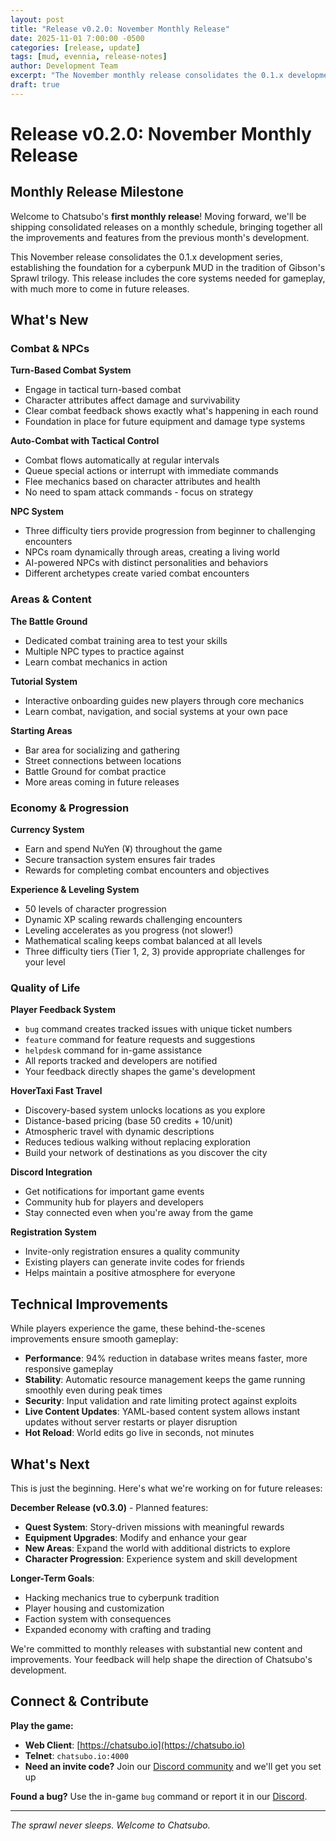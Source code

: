 ```yaml
---
layout: post
title: "Release v0.2.0: November Monthly Release"
date: 2025-11-01 7:00:00 -0500
categories: [release, update]
tags: [mud, evennia, release-notes]
author: Development Team
excerpt: "The November monthly release consolidates the 0.1.x development series, bringing together the core systems: turn-based combat, intelligent NPCs, and foundational gameplay mechanics."
draft: true
---
```


# Release v0.2.0: November Monthly Release

## Monthly Release Milestone

Welcome to Chatsubo's **first monthly release**! Moving forward, we'll be shipping consolidated releases on a monthly schedule, bringing together all the improvements and features from the previous month's development.

This November release consolidates the 0.1.x development series, establishing the foundation for a cyberpunk MUD in the tradition of Gibson's Sprawl trilogy. This release includes the core systems needed for gameplay, with much more to come in future releases.

## What's New

### Combat & NPCs

**Turn-Based Combat System**
- Engage in tactical turn-based combat
- Character attributes affect damage and survivability
- Clear combat feedback shows exactly what's happening in each round
- Foundation in place for future equipment and damage type systems

**Auto-Combat with Tactical Control**
- Combat flows automatically at regular intervals
- Queue special actions or interrupt with immediate commands
- Flee mechanics based on character attributes and health
- No need to spam attack commands - focus on strategy

**NPC System**
- Three difficulty tiers provide progression from beginner to challenging encounters
- NPCs roam dynamically through areas, creating a living world
- AI-powered NPCs with distinct personalities and behaviors
- Different archetypes create varied combat encounters

### Areas & Content

**The Battle Ground**
- Dedicated combat training area to test your skills
- Multiple NPC types to practice against
- Learn combat mechanics in action

**Tutorial System**
- Interactive onboarding guides new players through core mechanics
- Learn combat, navigation, and social systems at your own pace

**Starting Areas**
- Bar area for socializing and gathering
- Street connections between locations
- Battle Ground for combat practice
- More areas coming in future releases

### Economy & Progression

**Currency System**
- Earn and spend NuYen (¥) throughout the game
- Secure transaction system ensures fair trades
- Rewards for completing combat encounters and objectives

**Experience & Leveling System**
- 50 levels of character progression
- Dynamic XP scaling rewards challenging encounters
- Leveling accelerates as you progress (not slower!)
- Mathematical scaling keeps combat balanced at all levels
- Three difficulty tiers (Tier 1, 2, 3) provide appropriate challenges for your level

### Quality of Life

**Player Feedback System**
- `bug` command creates tracked issues with unique ticket numbers
- `feature` command for feature requests and suggestions
- `helpdesk` command for in-game assistance
- All reports tracked and developers are notified
- Your feedback directly shapes the game's development

**HoverTaxi Fast Travel**
- Discovery-based system unlocks locations as you explore
- Distance-based pricing (base 50 credits + 10/unit)
- Atmospheric travel with dynamic descriptions
- Reduces tedious walking without replacing exploration
- Build your network of destinations as you discover the city

**Discord Integration**
- Get notifications for important game events
- Community hub for players and developers
- Stay connected even when you're away from the game

**Registration System**
- Invite-only registration ensures a quality community
- Existing players can generate invite codes for friends
- Helps maintain a positive atmosphere for everyone

## Technical Improvements

While players experience the game, these behind-the-scenes improvements ensure smooth gameplay:

- **Performance**: 94% reduction in database writes means faster, more responsive gameplay
- **Stability**: Automatic resource management keeps the game running smoothly even during peak times
- **Security**: Input validation and rate limiting protect against exploits
- **Live Content Updates**: YAML-based content system allows instant updates without server restarts or player disruption
- **Hot Reload**: World edits go live in seconds, not minutes

## What's Next

This is just the beginning. Here's what we're working on for future releases:

**December Release (v0.3.0)** - Planned features:
- **Quest System**: Story-driven missions with meaningful rewards
- **Equipment Upgrades**: Modify and enhance your gear
- **New Areas**: Expand the world with additional districts to explore
- **Character Progression**: Experience system and skill development

**Longer-Term Goals**:
- Hacking mechanics true to cyberpunk tradition
- Player housing and customization
- Faction system with consequences
- Expanded economy with crafting and trading

We're committed to monthly releases with substantial new content and improvements. Your feedback will help shape the direction of Chatsubo's development.

## Connect & Contribute

**Play the game:**
- **Web Client**: [https://chatsubo.io](https://chatsubo.io)
- **Telnet**: `chatsubo.io:4000`
- **Need an invite code?** Join our [Discord community](https://discord.gg/aD3eRKpb6h) and we'll get you set up

**Found a bug?** Use the in-game `bug` command or report it in our [Discord](https://discord.gg/aD3eRKpb6h).

---

*The sprawl never sleeps. Welcome to Chatsubo.*
